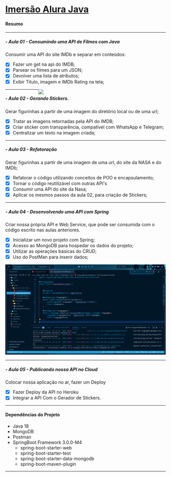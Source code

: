# [Imersão Alura Java](https://www.alura.com.br/imersao-java?version=java2)

#### Resumo
_____________________
 
##### - Aula 01 - Consumindo uma API de Filmes com Java

Consumir uma API do site IMDb e separar em conteúdos:

- [x] Fazer um get na api do IMDB;
- [x] Parsear os filmes para um JSON;
- [x] Devolver uma lista de atributos;
- [x] Exibir Titulo, imagem e IMDb Rating na tela;

<p align="left">
<img src="https://github.com/leandrofmoraes/imersao-java-alura/imagens/IMDb-api-alura-stickers.png" align="right" width="400px">
</p>

_____________________
##### - Aula 02 - Gerando Stickers.

Gerar figurinhas a partir de uma imagem do diretório local ou de uma url;

- [x] Tratar as imagens retornadas pela API do IMDB;
- [x] Criar sticker com transparência, compatível com WhatsApp e Telegram;
- [x] Centralizar um texto na imagem criada;
_____________________

##### - Aula 03 - Refatoração   

Gerar figurinhas a partir de uma imagem de uma url, do site da NASA e do IMDb;
- [x] Refatorar o código utilizando conceitos de POO e encapsulamento; 
- [x] Tornar o código reutilizável com outras API's
- [x] Consumir uma API do site da Nasa;
- [x] Aplicar os mesmos passos da aula 02, para criação de Stickers;
_____________________

##### - Aula 04 - Desenvolvendo uma API com Spring

Criar nossa própria API e Web Service, que pode ser consumida com o código escrito nas aulas anteriores.

- [x] Inicializar um novo projeto com Spring; 
- [x] Acesso ao MongoDB para hospedar os dados do projeto;
- [x] Utilizar as operações básicas do CRUD; 
- [x] Uso do PostMan para inserir dados;

<p align="left">
<img src="https://github.com/leandrofmoraes/imersao-java-alura/blob/master/imagens/VsCode-Java-Spring_5.png" width="800px">
</p>

_____________________

##### - Aula 05 - Publicando nossa API no Cloud

Colocar nossa aplicação no ar, fazer um Deploy

- [x] Fazer Deploy da API no Heroku
- [x] Integrar a API Com o Gerador de Stickers.

_____________________

#### Dependências do Projeto
- Java 18
- MongoDB
- Postman
- SpringBoot Framework 3.0.0-M4
    - spring-boot-starter-web
    - spring-boot-starter-test
    - spring-boot-starter-data-mongodb
    - spring-boot-maven-plugin

<!-- (PT-Br) -->
<!-- Projeto criado durante as aulas da Imersão Java da Alura. -->

<!-- (Eng) -->
<!-- Project carried out at Alura's Java Immersion (intensive java class) -->

_____________________

